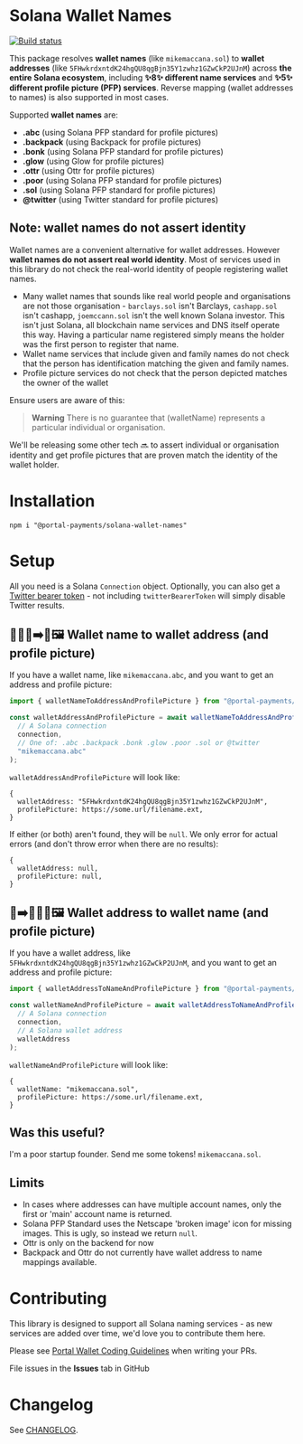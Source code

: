 # Solana Wallet Names

[![Build status](https://github.com/portalpayments/solana-wallet-names/actions/workflows/tests.yaml/badge.svg)](https://github.com/portalpayments/solana-wallet-names/actions)

This package resolves **wallet names** (like `mikemaccana.sol`) to **wallet addresses** (like `5FHwkrdxntdK24hgQU8qgBjn35Y1zwhz1GZwCkP2UJnM`) across **the entire Solana ecosystem**, including **✨8✨ different name services** and **✨5✨ different profile picture (PFP) services**. Reverse mapping (wallet addresses to names) is also supported in most cases.

Supported **wallet names** are:

 - **.abc** (using Solana PFP standard for profile pictures)
 - **.backpack** (using Backpack for profile pictures)
 - **.bonk** (using Solana PFP standard for profile pictures)
 - **.glow** (using Glow for profile pictures)
 - **.ottr** (using Ottr for profile pictures)
 - **.poor** (using Solana PFP standard for profile pictures)
 - **.sol** (using Solana PFP standard for profile pictures)
 - **@twitter** (using Twitter standard for profile pictures)

## Note: wallet names do not assert identity

Wallet names are a convenient alternative for wallet addresses. However **wallet names do not assert real world identity**. Most of services used in this library do not check the real-world identity of people registering wallet names.
 - Many wallet names that sounds like real world people and organisations are not those organisation - `barclays.sol` isn't Barclays, `cashapp.sol` isn't cashapp, `joemccann.sol` isn't the well known Solana investor. This isn't just Solana, all blockchain name services and DNS itself operate this way. Having a particular name registered simply means the holder was the first person to register that name.
 - Wallet name services that include given and family names do not check that the person has identification matching the given and family names.
 - Profile picture services do not check that the person depicted matches the owner of the wallet

Ensure users are aware of this:

> **Warning**
> There is no guarantee that (walletName) represents a particular individual or organisation.

We'll be releasing some other tech 🔜 to assert individual or organisation identity and get profile pictures that are proven match the identity of the wallet holder. 

# Installation

```
npm i "@portal-payments/solana-wallet-names"
```

# Setup

All you need is a Solana `Connection` object. Optionally, you can also get a [Twitter bearer token](https://developer.twitter.com/en/docs/authentication/oauth-2-0/bearer-tokens) - not including `twitterBearerToken` will simply disable Twitter results.

## 🧑🏻‍🦱➡️🔡🖼️ Wallet name to wallet address (and profile picture)

If you have a wallet name, like `mikemaccana.abc`, and you want to get an address and profile picture:

```typescript
import { walletNameToAddressAndProfilePicture } from "@portal-payments/solana-wallet-names";

const walletAddressAndProfilePicture = await walletNameToAddressAndProfilePicture(
  // A Solana connection
  connection,
  // One of: .abc .backpack .bonk .glow .poor .sol or @twitter
  "mikemaccana.abc"
);
```

`walletAddressAndProfilePicture` will look like:

```
{
  walletAddress: "5FHwkrdxntdK24hgQU8qgBjn35Y1zwhz1GZwCkP2UJnM",
  profilePicture: https://some.url/filename.ext,
}
```

If either (or both) aren't found, they will be `null`. We only error for actual errors (and don't throw error when there are no results):

```
{
  walletAddress: null,
  profilePicture: null,
}
```

## 🔡➡️🧑🏻‍🦱🖼️ Wallet address to wallet name (and profile picture)

If you have a wallet address, like `5FHwkrdxntdK24hgQU8qgBjn35Y1zwhz1GZwCkP2UJnM`, and you want to get an address and profile picture:

```typescript
import { walletAddressToNameAndProfilePicture } from "@portal-payments/solana-wallet-names";

const walletNameAndProfilePicture = await walletAddressToNameAndProfilePicture(
  // A Solana connection
  connection,
  // A Solana wallet address
  walletAddress
);
```

`walletNameAndProfilePicture` will look like:

```
{
  walletName: "mikemaccana.sol",
  profilePicture: https://some.url/filename.ext,
}
```

## Was this useful?

I'm a poor startup founder. Send me some tokens! `mikemaccana.sol`.

## Limits

- In cases where addresses can have multiple account names, only the first or 'main' account name is returned.
- Solana PFP Standard uses the Netscape 'broken image' icon for missing images. This is ugly, so instead we return `null`.
- Ottr is only on the backend for now
- Backpack and Ottr do not currently have wallet address to name mappings available.

# Contributing 

This library is designed to support all Solana naming services - as new services are added over time, we'd love you to contribute them here.

Please see [Portal Wallet Coding Guidelines](https://github.com/portalpayments/portalwallet/blob/main/CODING_GUIDELINES.md) when writing your PRs.

File issues in the **Issues** tab in GitHub 

# Changelog

See [CHANGELOG](./CHANGELOG.md).
